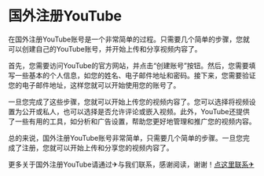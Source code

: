 # 国外注册YouTube

在国外注册YouTube账号是一个非常简单的过程。只需要几个简单的步骤，您就可以创建自己的YouTube账号，并开始上传和分享视频内容了。

首先，您需要访问YouTube的官方网站，并点击“创建账号”按钮。然后，您需要填写一些基本的个人信息，如您的姓名、电子邮件地址和密码。接下来，您需要验证您的电子邮件地址，这样您就可以开始使用您的账号了。

一旦您完成了这些步骤，您就可以开始上传您的视频内容了。您可以选择将视频设置为公开或私人，也可以选择是否允许评论或嵌入视频。此外，YouTube还提供了一些有用的工具，如分析和广告设置，帮助您更好地管理和推广您的视频内容。

总的来说，国外注册YouTube账号非常简单，只需要几个简单的步骤。一旦您完成了注册，您就可以开始上传和分享您的视频内容了。

更多关于国外注册YouTube请通过✈与我们联系，感谢阅读，谢谢！[点这里联系✈](https://c.k02.cc)